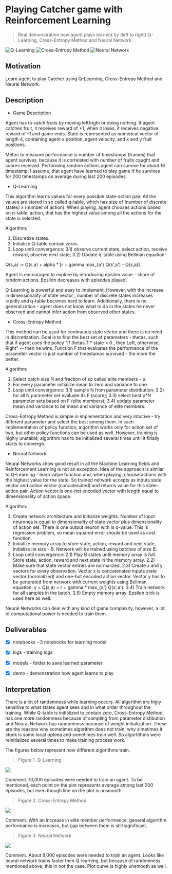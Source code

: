 # Playing Catcher game with Reinforcement Learning

> Real demonstration how agent plays learned by (left to right) Q-Learning, Cross-Entropy Method and Neural Network.

![Q-Learning](https://github.com/OlgaChernytska/Catcher-Reinforcement-Learning/blob/master/figure/gif/catcher_q_learning.gif) ![Cross-Entropy Method](https://github.com/OlgaChernytska/Catcher-Reinforcement-Learning/blob/master/figure/gif/catcher_cem.gif) ![Neural Network](https://github.com/OlgaChernytska/Catcher-Reinforcement-Learning/blob/master/figure/gif/catcher_neural_network.gif)


## Motivation
Learn agent to play Catcher using Q-Learning, Cross-Entropy Method and Neural Network.

## Description

- Game Description

Agent has to catch fruits by moving left/right or doing nothing. If agent catches fruit, it receives reward of +1, when it loses, it receives negative reward of -1 and game ends. State is represented as numerical vector of length 4, containing agent x position, agent velocity, and x and y fruit positions.  

Metric to measure performance is number of timestamps (frames) that agent survives, because it is correlated with number of fruits caught and scores received. Performing random actions agent can survive for about 16 timestamp. I assume, that agent have learned to play game if he survives for 200 timestamps on average during last 200 episodes. 

- Q-Learning

This algorithm learns values for every possible state-action pair. All the values are stored in so called q-table, which has size of (number of discrete states) x (number of action). When playing, agent chooses actions based on q-table: action, that has the highest value among all the actions for the state is selected. 

Algorithm:
1) Discretize states.
2) Initialize Q-table contain zeros.
3) Loop until convergence: 
3.1) observe current state, select action, receive reward, observe next state; 
3.2) Update q-table using Bellman equation:

Q(s,a) := Q(s,a) + alpha * [r + gamma max_{a'} Q(s',a') - Q(s,a)]

Agent is encouraged to explore by introducing epsilon value - share of random actions. Epsilon decreases with episodes played.

Q-Learning is powerful and easy to implement. However, with the increase in dimensionality of state vector , number of discrete states increases rapidly and q-table becomes hard to learn. Additionally, there is no generalization - agent does not know what to do in the states he never observed and cannot infer action from observed other states. 

- Cross-Entropy Method

This method can be used for continuous state vector and there is no need in discretization. Goal is to find the best set of parameters - thetas, such that if agent uses the policy "If thetas.T * state > 0 , then Left, otherwise, Right" -- then he wins. Function F that evaluates the performance of the parameter vector is just number of timestamps survived - the more the better.

Algorithm:
1) Select batch size N and fraction of so called elite members - p.
2) For every parameter initialize mean to zero and variance to one.
3) Loop until convergence:
3.1) sample N from parameter distribution;
3.2) for all N parameter set evaluate its F (score);
3.3) select best p\*N parameter sets based on F (elite members);
3.4) update parameter mean and variance to be mean and variance of elite members.

Cross-Entropy Method is simple in implementation and very intuitive - try different parameter and select the best among them. In such implementation of policy function, algorithm works only for action set of two, but other policy functions can be used as well. However, training is highly unstable, algorithm has to be initialized several times until it finally starts to converge.

- Neural Network

Neural Networks show good result in all the Machine Learning fields and Reinforcement Learning is not an exception. Idea of the approach is similar to Q-Learning - learn value function and, when playing, choose actions with the highest value for the state. So trained network accepts as inputs state vector and action vector (concatenated) and returns value for this state-action pair. Action vector is one-hot encoded vector with length equal to dimensionality of action space.


Algorithm:
1) Create network architecture and initialize weights. Number of input neurones is equal to dimensionality of state vector plus dimensionality of action set. There is one output neuron with is q-value. This is regression problem, so mean squared error should be used as cost function.
2) Initialize memory array to store state, action, reward and next state, initialize its size - B. Network will be trained using batches of size B.
3) Loop until convergence:
2.1) Play B states until memory array is full. Store state, action, reward and next state in the memory array. 
2.2) Make sure that state vector entries are normalized.
2.3) Create x and y vectors for every observation. Vector x is concatenated inputs state vector (normalized) and one-hot encoded action vector. Vector y has to be generated from network with current weights using Bellman equation: 
y = Q(s,a)  = r + gamma * max_{a'} Q(s',a').
3.4) Train network for all samples in the batch.
3.5) Empty memory array.
Epsilon trick is used here as well.

Neural Networks can deal with any kind of game complexity, however, a lot of computational power is needed to train them.

## Deliverables

- [x] notebooks - 3 notebooks for learning model
- [x] logs - training logs
- [x] models - folder to save learned parameter
- [x] demo - demonstration how agent learns to play


## Interpretation

There is a lot of randomness while learning occurs. All algorithm are higly sensitive to what states agent sees and in what order throughout the training. While Q-table is initialized to contain zero, Cross-Entropy Method has one more randomness because of sampling from parameter distibution and Neural Network has randomness because of weight initialization. These are the reasons why sometimes algorithm does not train, why simetimes it stuck is some locat optima and sometimes train well. So algortithms were reinitialized several times to make training process work. 

The figures below represent how different algorithms train. 

> Figure 1. Q-Learning

![](https://github.com/OlgaChernytska/Catcher-Reinforcement-Learning/blob/master/figure/plot/q_learning_plot.jpg)

Comment. 10,000 episodes were needed to train an agent. To be mentioned, each point on the plot represents average among last 200 episodes, but even though line on the plot is unsmooth.

> Figure 2. Cross-Entropy Method

![](https://github.com/OlgaChernytska/Catcher-Reinforcement-Learning/blob/master/figure/plot/cem_plot.jpg)

Comment. With an increase in elite member performance, general algorithm performance is increases, but gap between them is still significant. 

> Figure 3. Neural Network

![](https://github.com/OlgaChernytska/Catcher-Reinforcement-Learning/blob/master/figure/plot/neural_network_plot.jpg)

Comment. About 8,000 episodes were needed to train an agent. Looks like neural network trains faster then Q-learning, but because of randomness mentioned above, this in not the case. Plot curve is highly unsmooth as well.
